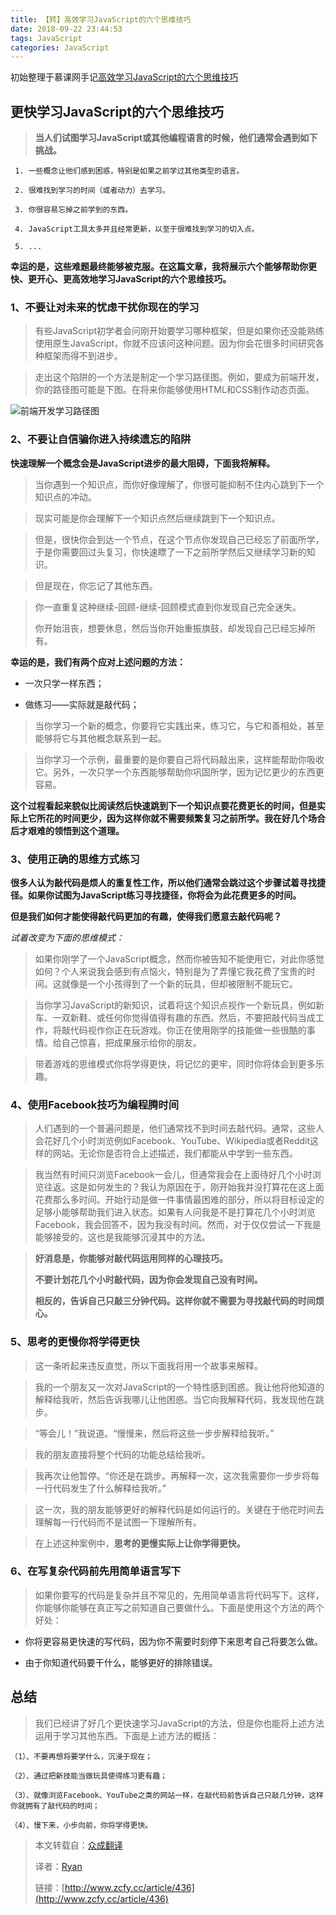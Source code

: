 ```yaml
---
title: 【转】高效学习JavaScript的六个思维技巧
date: 2018-09-22 23:44:53
tags: JavaScript
categories: JavaScript
---
```


初始整理于慕课网手记[高效学习JavaScript的六个思维技巧](http://www.imooc.com/article/12113)
<!--more-->

## 更快学习JavaScript的六个思维技巧

> **当人们试图学习JavaScript或其他编程语言的时候，他们通常会遇到如下挑战。**

```text
 1. 一些概念让他们感到困惑，特别是如果之前学过其他类型的语言。

 2. 很难找到学习的时间（或者动力）去学习。

 3. 你很容易忘掉之前学到的东西。

 4. JavaScript工具太多并且经常更新，以至于很难找到学习的切入点。

 5. ...

```


**幸运的是，这些难题最终能够被克服。在这篇文章，我将展示六个能够帮助你更快、更开心、更高效地学习JavaScript的六个思维技巧。**


### 1、不要让对未来的忧虑干扰你现在的学习
    

> 有些JavaScript初学者会问刚开始要学习哪种框架，但是如果你还没能熟练使用原生JavaScript，你就不应该问这种问题。因为你会花很多时间研究各种框架而得不到进步。

> 走出这个陷阱的一个方法是制定一个学习路径图。例如，要成为前端开发，你的路径图可能是下图。在将来你能够使用HTML和CSS制作动态页面。

![前端开发学习路径图](http://img.mukewang.com/57ad9d660001149f07470214.png)


### 2、不要让自信骗你进入持续遗忘的陷阱

**快速理解一个概念会是JavaScript进步的最大阻碍，下面我将解释。**

    

> 当你遇到一个知识点，而你好像理解了，你很可能抑制不住内心跳到下一个知识点的冲动。

> 现实可能是你会理解下一个知识点然后继续跳到下一个知识点。

> 但是，很快你会到达一个节点，在这个节点你发现自己已经忘了前面所学，于是你需要回过头复习，你快速瞟了一下之前所学然后又继续学习新的知识。

>    但是现在，你忘记了其他东西。

>    你一直重复这种继续-回顾-继续-回顾模式直到你发现自己完全迷失。
> 
>    你开始沮丧，想要休息，然后当你开始重振旗鼓，却发现自己已经忘掉所有。

**幸运的是，我们有两个应对上述问题的方法：**

* 一次只学一样东西；

* 做练习——实际就是敲代码；

>    当你学习一个新的概念，你要将它实践出来，练习它，与它和善相处，甚至能够将它与其他概念联系到一起。

>    当你学习一个示例，最重要的是你要自己将代码敲出来，这样能帮助你吸收它。另外，一次只学一个东西能够帮助你巩固所学，因为记忆更少的东西更容易。

**这个过程看起来貌似比阅读然后快速跳到下一个知识点要花费更长的时间，但是实际上它所花的时间更少，因为这样你就不需要频繁复习之前所学。我在好几个场合后才艰难的领悟到这个道理。**


### 3、使用正确的思维方式练习

**很多人认为敲代码是烦人的重复性工作，所以他们通常会跳过这个步骤试着寻找捷径。如果你试图为JavaScript练习寻找捷径，你将会为此花费更多的时间。**

**但是我们如何才能使得敲代码更加的有趣，使得我们愿意去敲代码呢？**

*试着改变为下面的思维模式：*

   
>  如果你刚学了一个JavaScript概念，然而你被告知不能使用它，对此你感觉如何？个人来说我会感到有点恼火，特别是为了弄懂它我花费了宝贵的时间。这就像是一个小孩得到了一个新的玩具，但却被限制不能玩它。

> 当你学习JavaScript的新知识，试着将这个知识点视作一个新玩具，例如新车、一双新鞋、或任何你觉得值得有趣的东西。然后，不要把敲代码当成工作，将敲代码视作你正在玩游戏。你正在使用刚学的技能做一些很酷的事情。给自己惊喜，把成果展示给你的朋友。

>    带着游戏的思维模式你将学得更快，将记忆的更牢，同时你将体会到更多乐趣。


### 4、使用Facebook技巧为编程腾时间

> 人们遇到的一个普遍问题是，他们通常找不到时间去敲代码。通常，这些人会花好几个小时浏览例如Facebook、YouTube、Wikipedia或者Reddit这样的网站。无论你是否符合上述描述，我们都能从中学到一些东西。

>  我当然有时间只浏览Facebook一会儿，但通常我会在上面待好几个小时浏览往返。这是如何发生的？我认为原因在于，刚开始我并没打算花在这上面花费那么多时间。开始行动是做一件事情最困难的部分，所以将目标设定的足够小能够帮助我们进入状态。如果有人问我是不是打算花几个小时浏览Facebook，我会回答不，因为我没有时间。然而，对于仅仅尝试一下我是能够接受的，这也是我能够沉浸其中的方法。
 
>   **好消息是，你能够对敲代码运用同样的心理技巧。**
> 
>    **不要计划花几个小时敲代码，因为你会发现自己没有时间。**
>     
>    **相反的，告诉自己只敲三分钟代码。这样你就不需要为寻找敲代码的时间烦心。**

### 5、思考的更慢你将学得更快

> 这一条听起来违反直觉，所以下面我将用一个故事来解释。

> 我的一个朋友又一次对JavaScript的一个特性感到困惑。我让他将他知道的解释给我听，然后告诉我哪儿让他困惑。当它向我解释代码，我发现他在跳步。

> “等会儿！”我说道。“慢慢来，然后将这些一步步解释给我听。”

> 我的朋友直接将整个代码的功能总结给我听。

> 我再次让他暂停。“你还是在跳步。再解释一次，这次我需要你一步步将每一行代码发生了什么解释给我听。”

> 这一次，我的朋友能够更好的解释代码是如何运行的。关键在于他花时间去理解每一行代码而不是试图一下理解所有。

> 在上述这种案例中，**思考的更慢实际上让你学得更快。**


### 6、在写复杂代码前先用简单语言写下 

> 如果你要写的代码是复杂并且不常见的，先用简单语言将代码写下。这样，你能够你能够在真正写之前知道自己要做什么。下面是使用这个方法的两个好处：


* 你将更容易更快速的写代码，因为你不需要时刻停下来思考自己将要怎么做。

* 由于你知道代码要干什么，能够更好的排除错误。


## 总结

> 我们已经讲了好几个更快速学习JavaScript的方法，但是你也能将上述方法运用于学习其他东西。下面是上述方法的概括：

```text
（1）、不要再想将要学什么，沉浸于现在；

（2）、通过把新技能当做玩具使得练习更有趣；

（3）、就像浏览Facebook、YouTube之类的网站一样，在敲代码前告诉自己只敲几分钟，这样你就拥有了敲代码的时间；

（4）、慢下来，小步向前，你将学得更快。
```

> 本文转载自：[众成翻译](http://www.zcfy.cc)
>
> 译者：[Ryan](http://www.zcfy.cc/@Ryan)
>
> 链接：[http://www.zcfy.cc/article/436](http://www.zcfy.cc/article/436)
